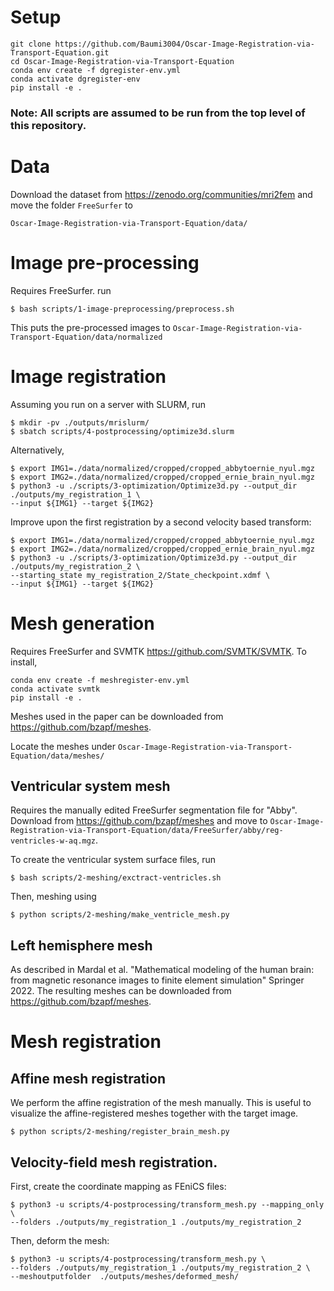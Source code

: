 # Setup

```
git clone https://github.com/Baumi3004/Oscar-Image-Registration-via-Transport-Equation.git
cd Oscar-Image-Registration-via-Transport-Equation
conda env create -f dgregister-env.yml
conda activate dgregister-env
pip install -e .
```

### Note: All scripts are assumed to be run from the top level of this repository.

# Data

Download the dataset from https://zenodo.org/communities/mri2fem and move the folder `FreeSurfer` to 
```
Oscar-Image-Registration-via-Transport-Equation/data/
```

# Image pre-processing

Requires FreeSurfer.
run 
```
$ bash scripts/1-image-preprocessing/preprocess.sh
```

This puts the pre-processed images to `Oscar-Image-Registration-via-Transport-Equation/data/normalized`

# Image registration

Assuming you run on a server with SLURM, run

```
$ mkdir -pv ./outputs/mrislurm/
$ sbatch scripts/4-postprocessing/optimize3d.slurm 
```

Alternatively,
```
$ export IMG1=./data/normalized/cropped/cropped_abbytoernie_nyul.mgz
$ export IMG2=./data/normalized/cropped/cropped_ernie_brain_nyul.mgz
$ python3 -u ./scripts/3-optimization/Optimize3d.py --output_dir ./outputs/my_registration_1 \
--input ${IMG1} --target ${IMG2}
```


Improve upon the first registration by a second velocity based transform:
```
$ export IMG1=./data/normalized/cropped/cropped_abbytoernie_nyul.mgz
$ export IMG2=./data/normalized/cropped/cropped_ernie_brain_nyul.mgz
$ python3 -u ./scripts/3-optimization/Optimize3d.py --output_dir ./outputs/my_registration_2 \
--starting_state my_registration_2/State_checkpoint.xdmf \
--input ${IMG1} --target ${IMG2}
```

# Mesh generation


Requires FreeSurfer and SVMTK https://github.com/SVMTK/SVMTK. To install,

```
conda env create -f meshregister-env.yml
conda activate svmtk
pip install -e .
```


Meshes used in the paper can be downloaded from https://github.com/bzapf/meshes.

Locate the meshes under `Oscar-Image-Registration-via-Transport-Equation/data/meshes/`


## Ventricular system mesh

Requires the manually edited FreeSurfer segmentation file for "Abby". 
Download from https://github.com/bzapf/meshes and move to `Oscar-Image-Registration-via-Transport-Equation/data/FreeSurfer/abby/reg-ventricles-w-aq.mgz`.


To create the ventricular system surface files, run
```
$ bash scripts/2-meshing/exctract-ventricles.sh
```
Then, meshing using

```
$ python scripts/2-meshing/make_ventricle_mesh.py
```



## Left hemisphere mesh

As described in Mardal et al. "Mathematical modeling of the human brain: from magnetic resonance images to finite element simulation" Springer 2022.
The resulting meshes can be downloaded from https://github.com/bzapf/meshes.


# Mesh registration


## Affine mesh registration
We perform the affine registration of the mesh manually. 
This is useful to visualize the affine-registered meshes together with the target image.

```
$ python scripts/2-meshing/register_brain_mesh.py
```

## Velocity-field mesh registration.

First, create the coordinate mapping as FEniCS files:
```
$ python3 -u scripts/4-postprocessing/transform_mesh.py --mapping_only \
--folders ./outputs/my_registration_1 ./outputs/my_registration_2
```

Then, deform the mesh:
```
$ python3 -u scripts/4-postprocessing/transform_mesh.py \
--folders ./outputs/my_registration_1 ./outputs/my_registration_2 \
--meshoutputfolder  ./outputs/meshes/deformed_mesh/
```